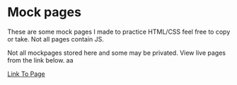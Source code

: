 # Mock pages 

These are some mock pages I made to practice HTML/CSS feel free to copy or take. Not all pages contain JS.

Not all mockpages stored here and some may be privated.
View live pages from the link below. aa

[Link To Page](https://tabuhana.github.io/mockpages/)